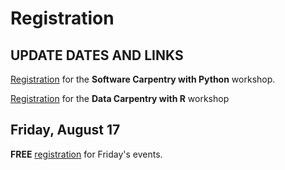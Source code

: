 # Registration

## UPDATE DATES AND LINKS
<p><a href="http://reg.conferences.dce.ufl.edu/SSP/1400069300">Registration</a> for the <b>Software Carpentry with Python</b> workshop.</p>
<p><a href="http://reg.conferences.dce.ufl.edu/SSP/1400069295">Registration</a> for the <b>Data Carpentry with R</b> workshop</p>

## Friday, August 17
<p><b>FREE</b> <a href="https://informatics.institute.ufl.edu/2018/08/registration-research-bazaar/">registration</a> for Friday's events.</p>
